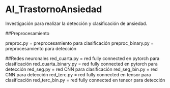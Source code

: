 # AI_TrastornoAnsiedad


Investigación para realizar la detección y clasificación de ansiedad.


##Preprocesamiento

preproc.py = preprocesamiento para clasificación
preproc_binary.py = preprocesamiento para detección

##Redes neuronales
red_cuarta.py  = red fully connected en pytorch para clasificación
red_cuarta_binary.py = red fully connected en pytorch para detección
red_seg.py = red CNN para clasificación
red_seg_bin.py = red CNN para detección
red_terc.py = red fully connected en tensor para clasificación
red_terc_bin.py = red fully connected en tensor para detección
